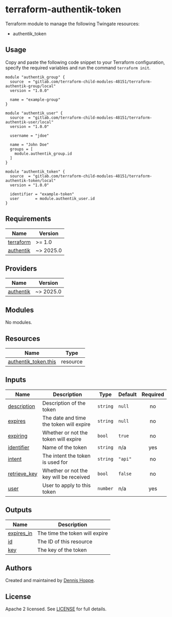# terraform-authentik-token

Terraform module to manage the following Twingate resources:

* authentik_token

## Usage

Copy and paste the following code snippet to your Terraform configuration,
specify the required variables and run the command `terraform init`.

```hcl
module "authentik_group" {
  source  = "gitlab.com/terraform-child-modules-48151/terraform-authentik-group/local"
  version = "1.0.0"

  name = "example-group"
}

module "authentik_user" {
  source  = "gitlab.com/terraform-child-modules-48151/terraform-authentik-user/local"
  version = "1.0.0"

  username = "jdoe"

  name = "John Doe"
  groups = [
    module.authentik_group.id
  ]
}

module "authentik_token" {
  source  = "gitlab.com/terraform-child-modules-48151/terraform-authentik-token/local"
  version = "1.0.0"

  identifier = "example-token"
  user       = module.authentik_user.id
}
```

<!-- BEGIN_TF_DOCS -->
## Requirements

| Name | Version |
|------|---------|
| <a name="requirement_terraform"></a> [terraform](#requirement\_terraform) | >= 1.0 |
| <a name="requirement_authentik"></a> [authentik](#requirement\_authentik) | ~> 2025.0 |

## Providers

| Name | Version |
|------|---------|
| <a name="provider_authentik"></a> [authentik](#provider\_authentik) | ~> 2025.0 |

## Modules

No modules.

## Resources

| Name | Type |
|------|------|
| [authentik_token.this](https://registry.terraform.io/providers/goauthentik/authentik/latest/docs/resources/token) | resource |

## Inputs

| Name | Description | Type | Default | Required |
|------|-------------|------|---------|:--------:|
| <a name="input_description"></a> [description](#input\_description) | Description of the token | `string` | `null` | no |
| <a name="input_expires"></a> [expires](#input\_expires) | The date and time the token will expire | `string` | `null` | no |
| <a name="input_expiring"></a> [expiring](#input\_expiring) | Whether or not the token will expire | `bool` | `true` | no |
| <a name="input_identifier"></a> [identifier](#input\_identifier) | Name of the token | `string` | n/a | yes |
| <a name="input_intent"></a> [intent](#input\_intent) | The intent the token is used for | `string` | `"api"` | no |
| <a name="input_retrieve_key"></a> [retrieve\_key](#input\_retrieve\_key) | Whether or not the key will be received | `bool` | `false` | no |
| <a name="input_user"></a> [user](#input\_user) | User to apply to this token | `number` | n/a | yes |

## Outputs

| Name | Description |
|------|-------------|
| <a name="output_expires_in"></a> [expires\_in](#output\_expires\_in) | The time the token will expire |
| <a name="output_id"></a> [id](#output\_id) | The ID of this resource |
| <a name="output_key"></a> [key](#output\_key) | The key of the token |
<!-- END_TF_DOCS -->

## Authors

Created and maintained by [Dennis Hoppe](https://gitlab.com/dhoppeIT).

## License

Apache 2 licensed. See [LICENSE](LICENSE) for full details.
